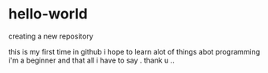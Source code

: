# hello-world
 creating a new repository


this is my first time in github i hope to learn alot of things abot programming
i'm a beginner and that all i have to say . 
thank u ..
